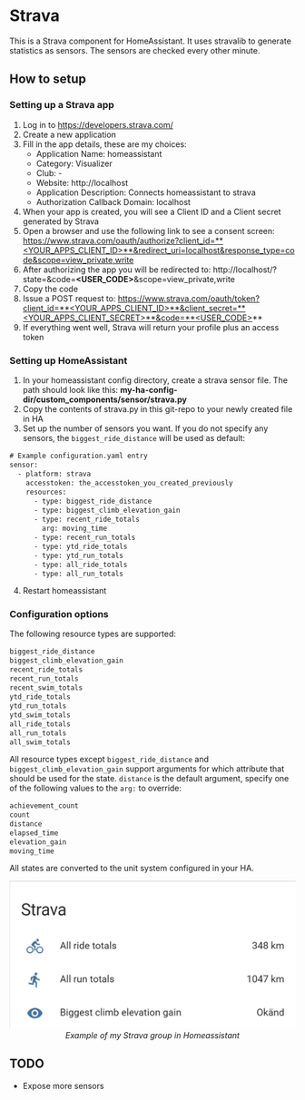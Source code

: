 # Strava
This is a Strava component for HomeAssistant. It uses stravalib to generate statistics as sensors. The sensors are checked every other minute.

## How to setup

### Setting up a Strava app
1. Log in to https://developers.strava.com/
2. Create a new application
3. Fill in the app details, these are my choices:
   * Application Name: homeassistant
   * Category: Visualizer
   * Club: -
   * Website: http://localhost
   * Application Description: Connects homeassistant to strava
   * Authorization Callback Domain: localhost
4. When your app is created, you will see a Client ID and a Client secret generated by Strava
5. Open a browser and use the following link to see a consent screen: https://www.strava.com/oauth/authorize?client_id=**<YOUR_APPS_CLIENT_ID>**&redirect_uri=localhost&response_type=code&scope=view_private,write 
6. After authorizing the app you will be redirected to: http://localhost/?state=&code=**<USER_CODE>**&scope=view_private,write
7. Copy the code
8. Issue a POST request to: https://www.strava.com/oauth/token?client_id=**<YOUR_APPS_CLIENT_ID>**&client_secret=**<YOUR_APPS_CLIENT_SECRET>**&code=**<USER_CODE>**
9. If everything went well, Strava will return your profile plus an access token

### Setting up HomeAssistant
1. In your homeassistant config directory, create a strava sensor file. The path should look like this: **my-ha-config-dir/custom_components/sensor/strava.py**
2. Copy the contents of strava.py in this git-repo to your newly created file in HA
3. Set up the number of sensors you want. If you do not specify any sensors, the `biggest_ride_distance` will be used as default:
~~~~
# Example configuration.yaml entry
sensor:
  - platform: strava
    accesstoken: the_accesstoken_you_created_previously
    resources:
      - type: biggest_ride_distance
      - type: biggest_climb_elevation_gain
      - type: recent_ride_totals
        arg: moving_time
      - type: recent_run_totals
      - type: ytd_ride_totals
      - type: ytd_run_totals
      - type: all_ride_totals
      - type: all_run_totals
~~~~
4. Restart homeassistant

### Configuration options
The following resource types are supported:
~~~~
biggest_ride_distance
biggest_climb_elevation_gain
recent_ride_totals
recent_run_totals
recent_swim_totals
ytd_ride_totals
ytd_run_totals
ytd_swim_totals
all_ride_totals
all_run_totals
all_swim_totals
~~~~

All resource types except `biggest_ride_distance` and `biggest_climb_elevation_gain` support arguments for which attribute that should be used for the state.
`distance` is the default argument, specify one of the following values to the `arg:` to override:
~~~~
achievement_count
count
distance
elapsed_time
elevation_gain
moving_time
~~~~

All states are converted to the unit system configured in your HA.

<p align="center">
  <img src="https://raw.githubusercontent.com/Miicroo/homeassistant-custom-components/master/strava/strava_example.PNG" alt="Strava HA example"/><br />
  <i>Example of my Strava group in Homeassistant</i>
</p>

## TODO
* Expose more sensors
